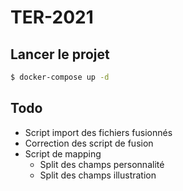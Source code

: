 # TER-2021

## Lancer le projet

```bash
$ docker-compose up -d
```


## Todo
- Script import des fichiers fusionnés
- Correction des script de fusion
- Script de mapping
    - Split des champs personnalité
    - Split des champs illustration
